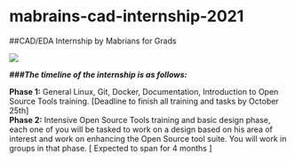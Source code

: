 #  mabrains-cad-internship-2021  


##CAD/EDA Internship by Mabrians for Grads

![](https://i.ibb.co/LZKsnB8/74658853.png)


_**###The timeline of the internship is as follows:**_

**Phase 1:** General Linux, Git, Docker, Documentation, Introduction to Open Source Tools training. [Deadline to finish all training and tasks by October 25th]  
**Phase 2:** Intensive Open Source Tools training and basic design phase, each one of you will be tasked to work on a design based on his area of interest and work on enhancing the Open Source tool suite. You will work in groups in that phase. [ Expected to span for 4 months ]  



